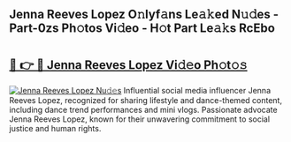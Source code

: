 ## Jenna Reeves Lopez O𝚗lyf𝚊ns Le𝚊𝚔ed N𝚞𝚍es - Part-0zs Ph𝚘tos Vi𝚍eo - H𝚘t Part Le𝚊𝚔s RcEbo

# <h2><a href="http://hf50zo.feru.top/?c=Jenna+Reeves+Lopez">🔗 👉 🔴 Jenna Reeves Lopez Vi𝚍𝚎o Ph𝚘t𝚘𝚜</a></h2>

[![Jenna Reeves Lopez Nu𝚍𝚎s](https://i.imgur.com/0TWrTi3.gif)](http://hf50zo.feru.top/?c=Jenna+Reeves+Lopez)
Influential social media influencer Jenna Reeves Lopez, recognized for sharing lifestyle and dance-themed content, including dance trend performances and mini vlogs. Passionate advocate Jenna Reeves Lopez, known for their unwavering commitment to social justice and human rights. 
